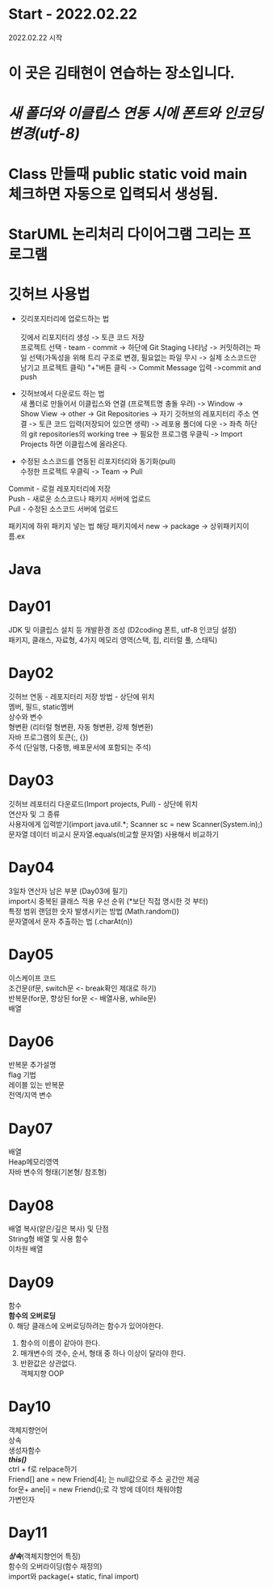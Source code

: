 # Start - 2022.02.22
2022.02.22 시작

# 이 곳은 김태현이 연습하는 장소입니다.

# *새 폴더와 이클립스 연동 시에 폰트와 인코딩 변경(utf-8)*
# Class 만들때 public static void main 체크하면 자동으로 입력되서 생성됨.
# StarUML 논리처리 다이어그램 그리는 프로그램
# 깃허브 사용법
  - 깃리포지터리에 업로드하는 법<br>  		
	깃에서 리포지터리 생성 -> 토큰 코드 저장<br>
  	프로젝트 선택 - team - commit -> 하단에 Git Staging 나타남 -> 커밋하려는 파일 선택(가독성을 위해 트리 구조로 변경, 필요없는 파일 무시 -> 실제 소스코드만 남기고 프로젝트 클릭) "+"버튼 클릭 -> Commit Message 입력 ->commit and push <br>    
<p></p>

  - 깃허브에서 다운로드 하는 법 <br>
	  새 폴더로 만들어서 이클립스와 연결 (프로젝트명 충돌 우려) -> Window -> Show View -> other -> Git Repositories -> 자기 깃허브의 레포지터리 주소 연결 -> 토큰 코드 입력(저장되어 있으면 생략) -> 레포용 폴더에 다운 -> 좌측 하단의 git repositories의 working tree -> 필요한 프로그램 우클릭 -> Import Projects 하면 이클립스에 올라온다.<br>
	<p></p>
	
  - 수정된 소스코드를 연동된 리포지터리와 동기화(pull)<br>
 	 수정한 프로젝트 우클릭 -> Team -> Pull<br>
  <p></p>
  
  Commit - 로컬 레포지터리에 저장 <br>
  Push - 새로운 소스코드나 패키지 서버에 업로드<br>
  Pull - 수정된 소스코드 서버에 업로드<br>
  <p></p>
  
  패키지에 하위 패키지 넣는 법 해당 패키지에서 new -> package -> 상위패키지이름.ex <br>

# Java

# Day01
  JDK 및 이클립스 설치 등 개발환경 조성 (D2coding 폰트, utf-8 인코딩 설정)<br>
  패키지, 클래스, 자료형, 4가지 메모리 영역(스택, 힙, 리터럴 풀, 스태틱)<br>
  
# Day02
  깃허브 연동 - 레포지터리 저장 방법  - 상단에 위치<br>
  멤버, 필드, static멤버<br>
  상수와 변수<br>
  형변환 (리터럴 형변환, 자동 형변환, 강제 형변환)<br>
  자바 프로그램의 토큰(;, {})<br>
  주석 (단일행, 다중행, 배포문서에 포함되는 주석)<br>
  
# Day03
  깃허브 레포터리 다운로드(Import projects, Pull) - 상단에 위치<br>
  연산자 및 그 종류<br>
  사용자에게 입력받기(import java.util.*; Scanner sc = new Scanner(System.in);)<br>
  문자열 데이터 비교시 문자열.equals(비교할 문자열) 사용해서 비교하기<br>
  
# Day04
  3일차 연산자 남은 부분 (Day03에 필기)<br>
  import시 중복된 클래스 적용 우선 순위 (\*보단 직접 명시한 것 부터)<br>
  특정 범위 랜덤한 숫자 발생시키는 방법 (Math.random())<br>
  문자열에서 문자 추출하는 법 (.charAt(n))

# Day05
  이스케이프 코드<br>
  조건문(if문, switch문 <- break확인 제대로 하기)<br>
  반복문(for문, 향상된 for문 <- 배열사용, while문)<br>
  배열<br>
  
# Day06
  반복문 추가설명<br>
  flag 기법<br>
  레이블 있는 반복문<br>
  전역/지역 변수<br>

# Day07
  배열<br>
  Heap메모리영역<br>
  자바 변수의 형태(기본형/ 참조형)<br>

# Day08
  배열 복사(얕은/깊은 복사) 및 단점<br>
  String형 배열 및 사용 함수<br>
  이차원 배열<br>

# Day09
  함수<br>
  **함수의 오버로딩**<br>
  0. 해당 클래스에 오버로딩하려는 함수가 있어야한다.
  1. 함수의 이름이 같아야 한다.
  2. 매개변수의 갯수, 순서, 형태 중 하나 이상이 달라야 한다.
  3. 반환값은 상관없다.<br>
  객체지향 OOP<br>
 
# Day10
  객체지향언어<br>
  상속<br>
  생성자함수<br>
  ***this()***<br>
  ctrl + f로 relpace하기<br>
  Friend[] ane = new Friend[4]; 는 null값으로 주소 공간만 제공<br>
  for문+ ane[i] = new Friend();로 각 방에 데이터 채워야함<br>
  가변인자<br>

# Day11
  ***상속***(객체지향언어 특징)<br>
  함수의 오버라이딩(함수 재정의)<br>
  import와 package(+ static, final import)<br>
